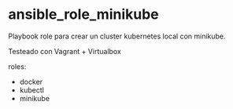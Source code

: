 # ansible_role_minikube

Playbook role para crear un cluster kubernetes local con minikube.

Testeado con Vagrant + Virtualbox

roles:
- docker	
- kubectl
- minikube 
